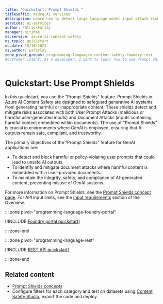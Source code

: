 ```yaml
---
title: "Quickstart: Prompt Shields "
titleSuffix: Azure AI services
description: Learn how to detect large language model input attack risks and mitigate risk with Azure AI Content Safety.
services: ai-services
author: PatrickFarley
manager: nitinme
ms.service: azure-ai-content-safety
ms.topic: quickstart
ms.date: 10/16/2024
ms.author: pafarley
zone_pivot_groups: programming-languages-content-safety-foundry-rest
#customer intent: As a developer, I want to learn how to use Prompt Shields so that I can ensure AI-generated content is safe and compliant.
---
```


# Quickstart: Use Prompt Shields

In this quickstart, you use the "Prompt Shields" feature. Prompt Shields in Azure AI Content Safety are designed to safeguard generative AI systems from generating harmful or inappropriate content. These shields detect and mitigate risks associated with both User Prompt Attacks (malicious or harmful user-generated inputs) and Document Attacks (inputs containing harmful content embedded within documents). The use of "Prompt Shields" is crucial in environments where GenAI is employed, ensuring that AI outputs remain safe, compliant, and trustworthy.

The primary objectives of the "Prompt Shields" feature for GenAI applications are:

- To detect and block harmful or policy-violating user prompts that could lead to unsafe AI outputs.
- To identify and mitigate document attacks where harmful content is embedded within user-provided documents.
- To maintain the integrity, safety, and compliance of AI-generated content, preventing misuse of GenAI systems.

For more information on Prompt Shields, see the [Prompt Shields concept page](./concepts/jailbreak-detection.md). For API input limits, see the [Input requirements](./overview.md#input-requirements) section of the Overview. 


::: zone pivot="programming-language-foundry-portal"

[!INCLUDE [Foundry portal quickstart](./includes/quickstarts/foundry-quickstart-prompt-shields.md)]

::: zone-end

::: zone pivot="programming-language-rest"

[!INCLUDE [REST API quickstart](./includes/quickstarts/rest-quickstart-prompt-shields.md)]

::: zone-end



## Related content

* [Prompt Shields concepts](./concepts/jailbreak-detection.md)
* Configure filters for each category and test on datasets using [Content Safety Studio](studio-quickstart.md), export the code and deploy.
